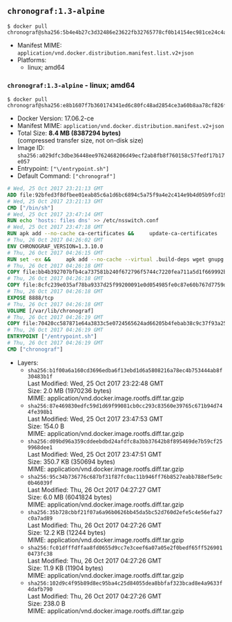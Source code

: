 ## `chronograf:1.3-alpine`

```console
$ docker pull chronograf@sha256:5b4e4b27c3d32486e23622fb32765778cf0b14154ec981ce24c4a98c978ad7eb
```

-	Manifest MIME: `application/vnd.docker.distribution.manifest.list.v2+json`
-	Platforms:
	-	linux; amd64

### `chronograf:1.3-alpine` - linux; amd64

```console
$ docker pull chronograf@sha256:e8b1607f7b360174341ed6c80fc48ad2854ce3a60b8aa78cf826f3f280db1e7f
```

-	Docker Version: 17.06.2-ce
-	Manifest MIME: `application/vnd.docker.distribution.manifest.v2+json`
-	Total Size: **8.4 MB (8387294 bytes)**  
	(compressed transfer size, not on-disk size)
-	Image ID: `sha256:a029dfc3dbe36448ee9762468206d49ecf2ab8fb8f760158c57fedf17b17e057`
-	Entrypoint: `["\/entrypoint.sh"]`
-	Default Command: `["chronograf"]`

```dockerfile
# Wed, 25 Oct 2017 23:21:13 GMT
ADD file:92bfed3f8dfbee01eab85c6a1d6bc6894c5a75f9a4e2c414e9b4d05b9fcd19d0 in / 
# Wed, 25 Oct 2017 23:21:13 GMT
CMD ["/bin/sh"]
# Wed, 25 Oct 2017 23:47:14 GMT
RUN echo 'hosts: files dns' >> /etc/nsswitch.conf
# Wed, 25 Oct 2017 23:47:18 GMT
RUN apk add --no-cache ca-certificates &&     update-ca-certificates
# Thu, 26 Oct 2017 04:26:02 GMT
ENV CHRONOGRAF_VERSION=1.3.10.0
# Thu, 26 Oct 2017 04:26:15 GMT
RUN set -ex &&     apk add --no-cache --virtual .build-deps wget gnupg tar &&     for key in         05CE15085FC09D18E99EFB22684A14CF2582E0C5 ;     do         gpg --keyserver ha.pool.sks-keyservers.net --recv-keys "$key" ||         gpg --keyserver pgp.mit.edu --recv-keys "$key" ||         gpg --keyserver keyserver.pgp.com --recv-keys "$key" ;     done &&     wget -q https://dl.influxdata.com/chronograf/releases/chronograf-${CHRONOGRAF_VERSION}-static_linux_amd64.tar.gz.asc &&     wget -q https://dl.influxdata.com/chronograf/releases/chronograf-${CHRONOGRAF_VERSION}-static_linux_amd64.tar.gz &&     gpg --batch --verify chronograf-${CHRONOGRAF_VERSION}-static_linux_amd64.tar.gz.asc chronograf-${CHRONOGRAF_VERSION}-static_linux_amd64.tar.gz &&     mkdir -p /usr/src &&     tar -C /usr/src -xzf chronograf-${CHRONOGRAF_VERSION}-static_linux_amd64.tar.gz &&     rm -f /usr/src/chronograf-*/chronograf.conf &&     chmod +x /usr/src/chronograf-*/* &&     cp -a /usr/src/chronograf-*/* /usr/bin/ &&     rm -rf *.tar.gz* /usr/src /root/.gnupg &&     apk del .build-deps
# Thu, 26 Oct 2017 04:26:18 GMT
COPY file:bb4b392707bfb4ca737581b240f672796f5744c7220fea711a5d1f669992b912 in /usr/share/chronograf/LICENSE 
# Thu, 26 Oct 2017 04:26:18 GMT
COPY file:8cfc239e035af78ba9337d25f99200091e0d054985fe0c87e60b767d7759d99d in /usr/share/chronograf/agpl-3.0.md 
# Thu, 26 Oct 2017 04:26:18 GMT
EXPOSE 8888/tcp
# Thu, 26 Oct 2017 04:26:18 GMT
VOLUME [/var/lib/chronograf]
# Thu, 26 Oct 2017 04:26:19 GMT
COPY file:70420cc587871e64a3833c5e0724565624ad66205b4febab38c9c37f93a25e28 in /entrypoint.sh 
# Thu, 26 Oct 2017 04:26:19 GMT
ENTRYPOINT ["/entrypoint.sh"]
# Thu, 26 Oct 2017 04:26:19 GMT
CMD ["chronograf"]
```

-	Layers:
	-	`sha256:b1f00a6a160cd3696edba6f13ebd1d6a5808216a78ec4b753444ab8f30483b1f`  
		Last Modified: Wed, 25 Oct 2017 23:22:48 GMT  
		Size: 2.0 MB (1970236 bytes)  
		MIME: application/vnd.docker.image.rootfs.diff.tar.gzip
	-	`sha256:87e469830edfc59d1d69f99081cb0cc293c83560e39765c671b94d744fe398b1`  
		Last Modified: Wed, 25 Oct 2017 23:47:53 GMT  
		Size: 154.0 B  
		MIME: application/vnd.docker.image.rootfs.diff.tar.gzip
	-	`sha256:d09bd96a359cddeebdbd24afdfc8a3bb37642b8f895469de7b59cf259968dee1`  
		Last Modified: Wed, 25 Oct 2017 23:47:51 GMT  
		Size: 350.7 KB (350694 bytes)  
		MIME: application/vnd.docker.image.rootfs.diff.tar.gzip
	-	`sha256:95c34b736776c687bf31f87fc0ac11b946ff76b8527eabb788ef5e9c0b46039f`  
		Last Modified: Thu, 26 Oct 2017 04:27:27 GMT  
		Size: 6.0 MB (6041824 bytes)  
		MIME: application/vnd.docker.image.rootfs.diff.tar.gzip
	-	`sha256:35b728cbbf21f07a6a96b0626bb45da5bc52d760d2efe5c4e56efa27c0a7ad89`  
		Last Modified: Thu, 26 Oct 2017 04:27:26 GMT  
		Size: 12.2 KB (12244 bytes)  
		MIME: application/vnd.docker.image.rootfs.diff.tar.gzip
	-	`sha256:fc01dfffdffaa8fd0655d9cc7e3ceef6a07a05e2f0bedf65ff5269010473fc38`  
		Last Modified: Thu, 26 Oct 2017 04:27:26 GMT  
		Size: 11.9 KB (11904 bytes)  
		MIME: application/vnd.docker.image.rootfs.diff.tar.gzip
	-	`sha256:102d9c4f95b89d8ec95ba4c25d84055dea8bbfaf323bcad8e4a9633f4dafb790`  
		Last Modified: Thu, 26 Oct 2017 04:27:26 GMT  
		Size: 238.0 B  
		MIME: application/vnd.docker.image.rootfs.diff.tar.gzip
